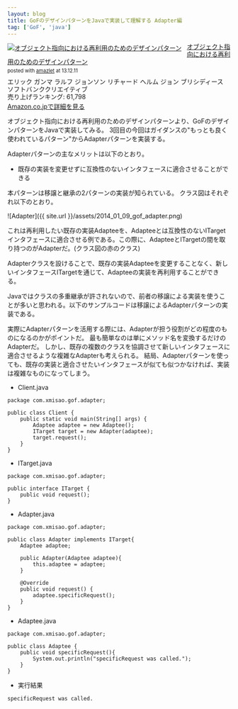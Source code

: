 ```yaml
---
layout: blog
title: GoFのデザインパターンをJavaで実装して理解する Adapter編
tag: ['GoF', 'java']
---
```




<div class="amazlet-box" style="margin-bottom:0px;"><div class="amazlet-image" style="float:left;margin:0px 12px 1px 0px;"><a href="http://www.amazon.co.jp/exec/obidos/ASIN/4797311126/xmisao-22/ref=nosim/" name="amazletlink" target="_blank"><img src="http://ecx.images-amazon.com/images/I/418CWTjHAFL._SL160_.jpg" alt="オブジェクト指向における再利用のためのデザインパターン" style="border: none;" /></a></div><div class="amazlet-info" style="line-height:120%; margin-bottom: 10px"><div class="amazlet-name" style="margin-bottom:10px;line-height:120%"><a href="http://www.amazon.co.jp/exec/obidos/ASIN/4797311126/xmisao-22/ref=nosim/" name="amazletlink" target="_blank">オブジェクト指向における再利用のためのデザインパターン</a><div class="amazlet-powered-date" style="font-size:80%;margin-top:5px;line-height:120%">posted with <a href="http://www.amazlet.com/" title="amazlet" target="_blank">amazlet</a> at 13.12.11</div></div><div class="amazlet-detail">エリック ガンマ ラルフ ジョンソン リチャード ヘルム ジョン ブリシディース <br />ソフトバンククリエイティブ <br />売り上げランキング: 61,798<br /></div><div class="amazlet-sub-info" style="float: left;"><div class="amazlet-link" style="margin-top: 5px"><a href="http://www.amazon.co.jp/exec/obidos/ASIN/4797311126/xmisao-22/ref=nosim/" name="amazletlink" target="_blank">Amazon.co.jpで詳細を見る</a></div></div></div><div class="amazlet-footer" style="clear: left"></div></div>

オブジェクト指向における再利用のためのデザインパターンより、GoFのデザインパターンをJavaで実装してみる。
3回目の今回はガイダンスの"もっとも良く使われているパターン"からAdapterパターンを実装する。

Adapterパターンの主なメリットは以下のとおり。

- 既存の実装を変更せずに互換性のないインタフェースに適合させることができる

本パターンは移譲と継承の2パターンの実装が知られている。
クラス図はそれぞれ以下のとおり。

![Adapter]({{ site.url }}/assets/2014_01_09_gof_adapter.png)

これは再利用したい既存の実装Adapteeを、Adapteeとは互換性のないITargetインタフェースに適合させる例である。この際に、AdapteeとITargetの間を取り持つのがAdapterだ。(クラス図の赤のクラス)

Adapterクラスを設けることで、既存の実装Adapteeを変更することなく、新しいインタフェースITargetを通じて、Adapteeの実装を再利用することができる。

Javaではクラスの多重継承が許されないので、前者の移譲による実装を使うことが多いと思われる。以下のサンプルコードは移譲によるAdapterパターンの実装である。

実際にAdapterパターンを活用する際には、Adapterが担う役割がどの程度のものになるのかがポイントだ。
最も簡単なのは単にメソッド名を変換するだけのAdapterだ。
しかし、既存の複数のクラスを協調させて新しいインタフェースに適合させるような複雑なAdapterも考えられる。
結局、Adapterパターンを使っても、既存の実装と適合させたいインタフェースが似ても似つかなければ、実装は複雑なものになってしまう。

- Client.java

~~~~
package com.xmisao.gof.adapter;

public class Client {
	public static void main(String[] args) {
		Adaptee adaptee = new Adaptee();
		ITarget target = new Adapter(adaptee);
		target.request();
	}
}
~~~~

- ITarget.java

~~~~
package com.xmisao.gof.adapter;

public interface ITarget {
	public void request();
}
~~~~

- Adapter.java

~~~~
package com.xmisao.gof.adapter;

public class Adapter implements ITarget{
	Adaptee adaptee;

	public Adapter(Adaptee adaptee){
		this.adaptee = adaptee;
	}
	
	@Override
	public void request() {
		adaptee.specificRequest();		
	}
}
~~~~

- Adaptee.java

~~~~
package com.xmisao.gof.adapter;

public class Adaptee {
	public void specificRequest(){
		System.out.println("specificRequest was called.");
	}
}
~~~~

- 実行結果

~~~~
specificRequest was called.
~~~~
